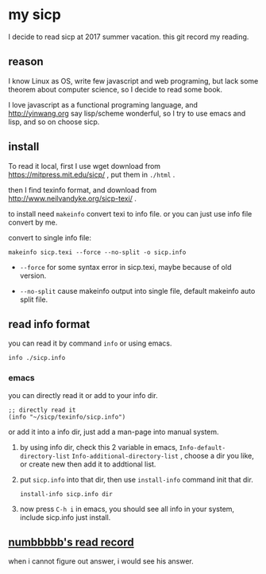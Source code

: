 # my sicp
I decide to read sicp at 2017 summer vacation.
this git record my reading.

## reason
I know Linux as OS, write few javascript and web programing,
but lack some theorem about computer science,
so I decide to read some book.

I love javascript as a functional programing language,
and <http://yinwang.org> say lisp/scheme wonderful,
so I try to use emacs and lisp, and so on choose sicp.

## install
To read it local, first I use wget download from
<https://mitpress.mit.edu/sicp/> , put them in `./html` .

then I find texinfo format,
and download from <http://www.neilvandyke.org/sicp-texi/> .

to install need `makeinfo` convert texi to info file.
or you can just use info file convert by me.

convert to single info file:

    makeinfo sicp.texi --force --no-split -o sicp.info

  - `--force` for some syntax error in sicp.texi,
    maybe because of old version.
    
  - `--no-split` cause makeinfo output into single file,
    default makeinfo auto split file.


## read info format
you can read it by command `info` or using emacs.

    info ./sicp.info

### emacs
you can directly read it or add to your info dir.

    ;; directly read it
    (info "~/sicp/texinfo/sicp.info") 

or add it into a info dir, just add a man-page into manual system.

 1. by using info dir, check this 2 variable in emacs,
    `Info-default-directory-list` `Info-additional-directory-list` ,
    choose a dir you like, or create new then add it to addtional list.

 2. put `sicp.info` into that dir, 
    then use `install-info` command init that dir.

        install-info sicp.info dir

 3. now press `C-h i` in emacs, 
    you should see all info in your system,
    include sicp.info just install.
    

## [numbbbbb's read record](https://github.com/numbbbbb/sicp)
when i cannot figure out answer, i would see his answer.
